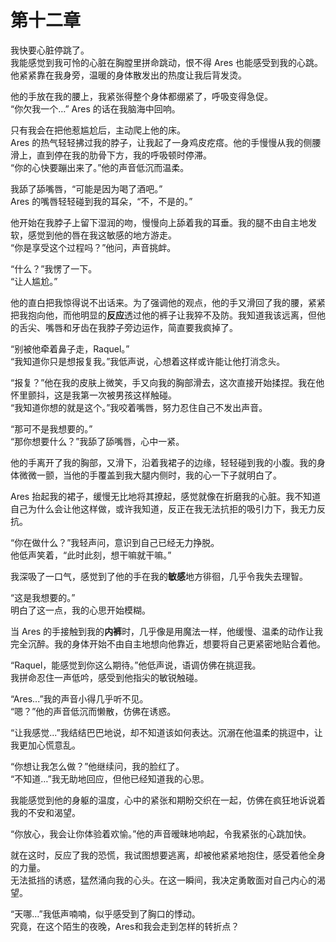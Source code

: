 # 第十二章

我快要心脏停跳了。  
我能感觉到我可怜的心脏在胸膛里拼命跳动，恨不得 Ares 也能感受到我的心跳。他紧紧靠在我身旁，温暖的身体散发出的热度让我后背发烫。  

他的手放在我的腰上，我紧张得整个身体都绷紧了，呼吸变得急促。  
“你欠我一个…” Ares 的话在我脑海中回响。  

只有我会在把他惹尴尬后，主动爬上他的床。  
Ares 的热气轻轻拂过我的脖子，让我起了一身鸡皮疙瘩。他的手慢慢从我的侧腰滑上，直到停在我的肋骨下方，我的呼吸顿时停滞。  
“你的心快要蹦出来了。”他的声音低沉而温柔。  

我舔了舔嘴唇，“可能是因为喝了酒吧。”  
Ares 的嘴唇轻轻碰到我的耳朵，“不，不是的。”  

他开始在我脖子上留下湿润的吻，慢慢向上舔着我的耳垂。我的腿不由自主地发软，感觉到他的唇在我这敏感的地方游走。  
“你是享受这个过程吗？”他问，声音挑衅。  

“什么？”我愣了一下。  
“让人尴尬。”  

他的直白把我惊得说不出话来。为了强调他的观点，他的手又滑回了我的腰，紧紧把我抱向他，而他明显的**反应**透过他的裤子让我猝不及防。我知道我该远离，但他的舌尖、嘴唇和牙齿在我脖子旁边运作，简直要我疯掉了。

“别被他牵着鼻子走，Raquel。”  
“我知道你只是想报复我。”我低声说，心想着这样或许能让他打消念头。  

“报复？”他在我的皮肤上微笑，手又向我的胸部滑去，这次直接开始揉捏。我在他怀里颤抖，这是我第一次被男孩这样触碰。  
“我知道你想的就是这个。”我咬着嘴唇，努力忍住自己不发出声音。  

“那可不是我想要的。”  
“那你想要什么？”我舔了舔嘴唇，心中一紧。  

他的手离开了我的胸部，又滑下，沿着我裙子的边缘，轻轻碰到我的小腹。我的身体微微一颤，当他的手覆盖到我大腿内侧时，我的心一下子就明白了。  

Ares 抬起我的裙子，缓慢无比地将其撩起，感觉就像在折磨我的心脏。我不知道自己为什么会让他这样做，或许我知道，反正在我无法抗拒的吸引力下，我无力反抗。  

“你在做什么？”我轻声问，意识到自己已经无力挣脱。  
他低声笑着，“此时此刻，想干嘛就干嘛。”  

我深吸了一口气，感觉到了他的手在我的**敏感**地方徘徊，几乎令我失去理智。  

“这是我想要的。”  
明白了这一点，我的心思开始模糊。  

当 Ares 的手接触到我的**内裤**时，几乎像是用魔法一样，他缓慢、温柔的动作让我完全沉醉。我的身体开始不由自主地想向他靠近，想要将自己更紧密地贴合着他。  

“Raquel，能感觉到你这么期待。”他低声说，语调仿佛在挑逗我。  
我拼命忍住一声低吟，感受到他指尖的敏锐触碰。  

“Ares...”我的声音小得几乎听不见。  
“嗯？”他的声音低沉而懒散，仿佛在诱惑。  

“让我感觉...”我结结巴巴地说，却不知道该如何表达。沉溺在他温柔的挑逗中，让我更加心慌意乱。  

“你想让我怎么做？”他继续问，我的脸红了。  
“不知道…”我无助地回应，但他已经知道我的心思。  

我能感觉到他的身躯的温度，心中的紧张和期盼交织在一起，仿佛在疯狂地诉说着我的不安和渴望。  

“你放心，我会让你体验着欢愉。”他的声音暧昧地响起，令我紧张的心跳加快。  

就在这时，反应了我的恐慌，我试图想要逃离，却被他紧紧地抱住，感受着他全身的力量。   
无法抵挡的诱惑，猛然涌向我的心头。在这一瞬间，我决定勇敢面对自己内心的渴望。  

“天哪…”我低声喃喃，似乎感受到了胸口的悸动。  
究竟，在这个陌生的夜晚，Ares和我会走到怎样的转折点？